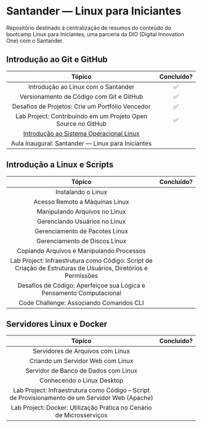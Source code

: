 # Santander — Linux para Iniciantes

Repositório destinado à centralização de resumos do conteúdo do bootcamp Linux para Iniciantes, uma parceria da DIO (Digital Innovation One) com o Santander.

## Introdução ao Git e GitHub

|                                                          Tópico                                                           | Concluído? |
| :-----------------------------------------------------------------------------------------------------------------------: | :--------: |
|                                            Introdução ao Linux com o Santander                                            |     ✅     |
|                                         Versionamento de Código com Git e GitHub                                          |     ✅     |
|                                     Desafios de Projetos: Crie um Portfólio Vencedor                                      |     ✅     |
|                               Lab Project: Contribuindo em um Projeto Open Source no GitHub                               |     ✅     |
| [Introdução ao Sistema Operacional Linux](/resumos/introducao-ao-git-e-github/introducao-ao-sistema-operacional-linux.md) |            |
|                                     Aula Inaugural: Santander — Linux para Iniciantes                                     |            |

## Introdução a Linux e Scripts

|                                                    Tópico                                                     | Concluído? |
| :-----------------------------------------------------------------------------------------------------------: | :--------: |
|                                              Instalando o Linux                                               |            |
|                                        Acesso Remoto a Máquinas Linux                                         |            |
|                                         Manipulando Arquivos no Linux                                         |            |
|                                         Gerenciando Usuários no Linux                                         |            |
|                                        Gerenciamento de Pacotes Linux                                         |            |
|                                         Gerenciamento de Discos Linux                                         |            |
|                                   Copiando Arquivos e Manipulando Processos                                   |            |
| Lab Project: Infraestrutura como Código: Script de Criação de Estruturas de Usuários, Diretórios e Permissões |            |
|                     Desafios de Código: Aperfeiçoe sua Lógica e Pensamento Computacional                      |            |
|                                    Code Challenge: Associando Comandos CLI                                    |            |

## Servidores Linux e Docker

|                                             Tópico                                              | Concluído? |
| :---------------------------------------------------------------------------------------------: | :--------: |
|                                Servidores de Arquivos com Linux                                 |            |
|                                Criando um Servidor Web com Linux                                |            |
|                              Servidor de Banco de Dados com Linux                               |            |
|                                   Conhecendo o Linux Desktop                                    |            |
| Lab Project: Infraestrutura como Código – Script de Provisionamento de um Servidor Web (Apache) |            |
|              Lab Project: Docker: Utilização Prática no Cenário de Microsserviços               |            |
